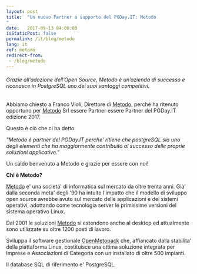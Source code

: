 ```yaml
---
layout: post
title:  "Un nuovo Partner a supporto del PGDay.IT: Metodo
"
date:   2017-09-13 04:00:00
isStaticPost: false
permalink: /it/blog/metodo
lang: it
ref: metodo
redirect-from:
 - /blog/metodo
---
```


<h6>Grazie all’adozione dell’Open Source, Metodo è un’azienda di successo e riconosce in PostgreSQL uno dei suoi vantaggi competitivi.</h6>

Abbiamo chiesto a Franco Violi, Direttore di [Metodo](http://www.metodo.net/metodo), perché ha ritenuto opportuno per [Metodo](http://www.metodo.net/metodo) Srl essere Partner
essere Partner del PGDay.IT edizione 2017. 

Questo è ciò che ci ha detto:

_"Metodo è partner del PGDay.IT perche' ritiene che postgreSQL sia uno degli elementi che ha maggiormente contribuito al successo delle proprie soluzioni applicative."_

Un caldo benvenuto a Metodo e grazie per essere con noi!

**Chi è Metodo?**

[Metodo](http://www.metodo.net/metodo) e' una societa' di informatica sul mercato da oltre trenta anni. Gia' dalla seconda meta' degli '90 ha intuito l'impatto che il modello di 
sviluppo open source avrebbe avuto sul mercato delle applicazioni e dei sistemi operativi, adottando come tecnologia server le primissime versioni 
del sistema operativo Linux. 

Dal 2001 le soluzioni [Metodo](http://www.metodo.net/metodo) si estendono anche al desktop ed attualmente sono utilizzate su oltre 1200 posti di lavoro. 

Sviluppa il software gestionale [OpenMetopack](http://www.metodo.net/metodo/pagina-prodotti) che, affiancato dalla stabilita' della piattaforma Linux, costituisce una ottima soluzione integrata per 
Imprese e Associazioni di Categoria con un installato di oltre 500 impianti. 

Il database SQL di riferimento e' PostgreSQL.